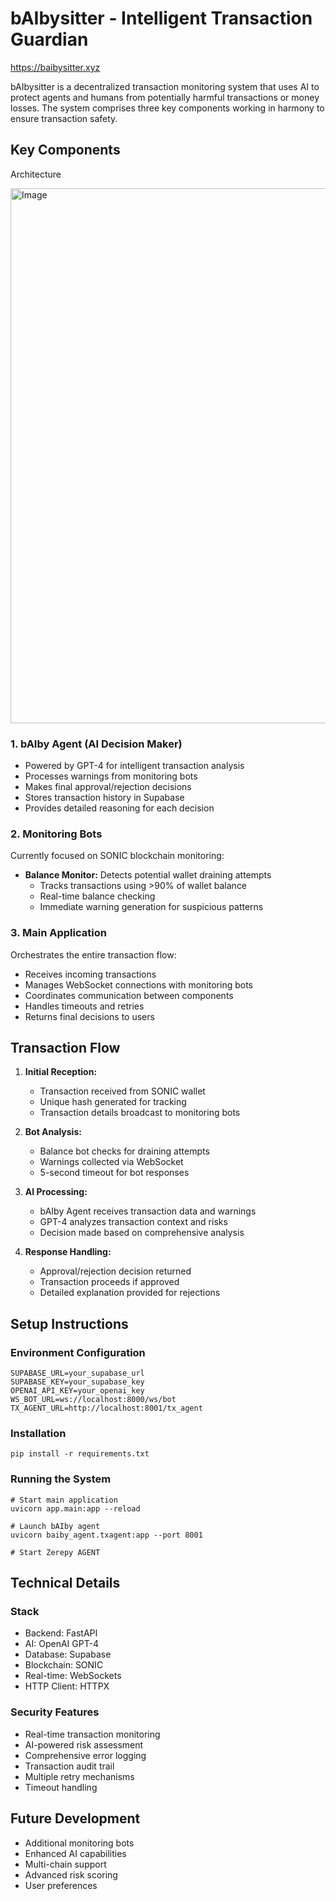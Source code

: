 # bAIbysitter - Intelligent Transaction Guardian

https://baibysitter.xyz

bAIbysitter is a decentralized transaction monitoring system that uses AI to protect agents and humans from potentially harmful transactions or money losses. The system comprises three key components working in harmony to ensure transaction safety.

## Key Components

Architecture

<img width="856" alt="Image" src="https://github.com/user-attachments/assets/63f3a763-4ca2-44ae-8029-2d481119fb76" />

### 1. bAIby Agent (AI Decision Maker)

- Powered by GPT-4 for intelligent transaction analysis
- Processes warnings from monitoring bots
- Makes final approval/rejection decisions
- Stores transaction history in Supabase
- Provides detailed reasoning for each decision

### 2. Monitoring Bots

Currently focused on SONIC blockchain monitoring:

- **Balance Monitor:** Detects potential wallet draining attempts
  - Tracks transactions using >90% of wallet balance
  - Real-time balance checking
  - Immediate warning generation for suspicious patterns

### 3. Main Application

Orchestrates the entire transaction flow:

- Receives incoming transactions
- Manages WebSocket connections with monitoring bots
- Coordinates communication between components
- Handles timeouts and retries
- Returns final decisions to users

## Transaction Flow

1. **Initial Reception:**

   - Transaction received from SONIC wallet
   - Unique hash generated for tracking
   - Transaction details broadcast to monitoring bots

2. **Bot Analysis:**

   - Balance bot checks for draining attempts
   - Warnings collected via WebSocket
   - 5-second timeout for bot responses

3. **AI Processing:**

   - bAIby Agent receives transaction data and warnings
   - GPT-4 analyzes transaction context and risks
   - Decision made based on comprehensive analysis

4. **Response Handling:**

   - Approval/rejection decision returned
   - Transaction proceeds if approved
   - Detailed explanation provided for rejections

## Setup Instructions

### Environment Configuration

```
SUPABASE_URL=your_supabase_url
SUPABASE_KEY=your_supabase_key
OPENAI_API_KEY=your_openai_key
WS_BOT_URL=ws://localhost:8000/ws/bot
TX_AGENT_URL=http://localhost:8001/tx_agent
```

### Installation

```
pip install -r requirements.txt
```

### Running the System

```
# Start main application
uvicorn app.main:app --reload

# Launch bAIby agent
uvicorn baiby_agent.txagent:app --port 8001

# Start Zerepy AGENT
```

## Technical Details

### Stack

- Backend: FastAPI
- AI: OpenAI GPT-4
- Database: Supabase
- Blockchain: SONIC
- Real-time: WebSockets
- HTTP Client: HTTPX

### Security Features

- Real-time transaction monitoring
- AI-powered risk assessment
- Comprehensive error logging
- Transaction audit trail
- Multiple retry mechanisms
- Timeout handling

## Future Development

- Additional monitoring bots
- Enhanced AI capabilities
- Multi-chain support
- Advanced risk scoring
- User preferences


